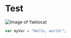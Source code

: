 # Test
![Image of Yaktocat](https://octodex.github.com/images/yaktocat.png)

``` javascript
var myVar = "Hello, world!";
```













